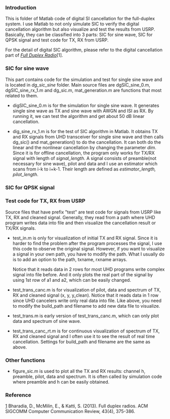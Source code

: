 ### Introduction
This is folder of Matlab code of digital SI cancellation for the full-duplex system. I use Matlab to not only simulate SIC to verify the digital cancellation algorithm but also visualize and test the results from USRP. Basically, they can be classified into 3 parts: SIC for sine wave, SIC for QPSK signal and test code for TX, RX from USRP. 

For the detail of digital SIC algorithm, please refer to the digital cancellation part of [*Full Duplex Radio*][1]\[1\].

### SIC for sine wave
This part contains code for the simulation and test for single sine wave and is located in *dg_sic_sine* folder. Main source files are dgSIC_sine_0.m, dgSIC_sine_rx\_1.m and dg\_sic.m, mat\_generation.m are functions that most related to them.

* digSIC_sine_0.m is for the simulation for single sine wave. It generates single sine wave as TX and sine wave with AWGN and ISI as RX. By running it, we can test the algorithm and get about 50 dB linear cancellation.

* dig_sine_rx\_1.m is for the test of SIC algorithm in Matlab. It obtains TX and RX signals from UHD transceiver for single sine wave and then calls dg\_sic() and mat\_generation() to do the cancellation. It can both do the linear and the nonlinear cancellation by changing the parameter *dim*. Since it is for offline cancellation, the program only works for TX/RX signal with length of *signal_length*. A signal consists of preamble(not necessary for sine wave), pilot and data and I use an estimator which scans from i-k to i+k-1. Their length are defined as *estimator_length, pilot_length*.   

### SIC for QPSK signal


### Test code for TX, RX from USRP
Source files that have prefix "test" are test code for signals from USRP like TX, RX and cleaned signal. Generally, they read from a path where UHD program writes data into file and then visualize the cancellation result or TX/RX signals. 

* test\_in.m is only for visualization of initial TX and RX signal. Since it is harder to find the problem after the program processes the signal, I use this code to observe the original signal. However, if you want to visualize a signal in your own path, you have to modify the path. What I usually do is to add an option to the path, txname, rxname arrays. 

  Notice that it reads data in 2 rows for most UHD programs write complex signal into file before. And it only plots the real part of the signal by using 1st row of a1 and a2, which can be easily changed.

* test_trans_canc.m is for visualization of pilot, data and spectrum of TX, RX and cleaned signal (x, y, y\_clean). Notice that it reads data in 1 row since UHD cancelers write only real data into file. Like above, you need to modify the build\_path and filename to add new data file to visualize.

* test\_trans.m is early version of test_trans_canc.m, which can only plot data and spectrum of sine wave.

* test_trans_canc\_rt.m is for continuous visualization of spectrum of TX, RX and cleaned signal and I often use it to see the result of real time cancellation. Settings for build\_path and filename are the same as above.

### Other functions
* figure\_sic.m is used to plot all the TX and RX results: channel h, preamble, pilot, data and spectrum. It is often called by simulation code where preamble and h can be easily obtained.

### Reference
[1] Bharadia, D., McMilin, E., & Katti, S. (2013). Full duplex radios. ACM SIGCOMM Computer Communication Review, 43(4), 375-386.

[1]:https://www.google.com/url?sa=t&rct=j&q=&esrc=s&source=web&cd=1&cad=rja&uact=8&ved=0ahUKEwjI4K7U1JHWAhVH9IMKHR2xD0sQFghuMAA&url=https%3A%2F%2Fwww.stanford.edu%2F~skatti%2Fpubs%2Fsigcomm13-fullduplex.pdf&usg=AFQjCNGZDqwpXhxTrJmdkXovcJt1N28TkQ

